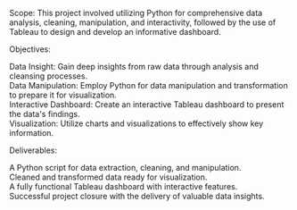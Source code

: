 Scope: This project involved utilizing Python for comprehensive data analysis, cleaning, manipulation, and interactivity, followed by the use of Tableau to design and develop an informative dashboard.

Objectives:

Data Insight: Gain deep insights from raw data through analysis and cleansing processes.    
Data Manipulation: Employ Python for data manipulation and transformation to prepare it for visualization.    
Interactive Dashboard: Create an interactive Tableau dashboard to present the data's findings.    
Visualization: Utilize charts and visualizations to effectively show key information.    

Deliverables:

A Python script for data extraction, cleaning, and manipulation.    
Cleaned and transformed data ready for visualization.    
A fully functional Tableau dashboard with interactive features.    
Successful project closure with the delivery of valuable data insights.    

